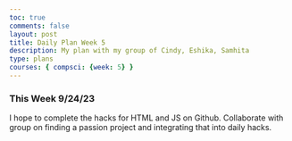 ```yaml
---
toc: true
comments: false
layout: post
title: Daily Plan Week 5 
description: My plan with my group of Cindy, Eshika, Samhita  
type: plans
courses: { compsci: {week: 5} }
---
```


### This Week 9/24/23
I hope to complete the hacks for HTML and JS on Github. Collaborate with group on finding a passion project and integrating that into daily hacks. 

